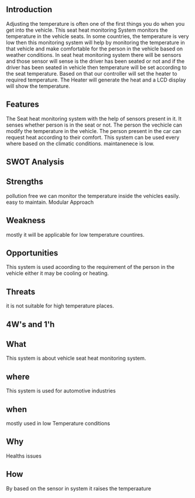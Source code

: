 ## Introduction
 Adjusting the temperature is often one of the first things you do when you get into the vehicle. This seat heat monitoring  System monitors the temperature in the vehicle seats. In some countries, the temperature is very low then this monitoring system will help by monitoring the temperature in that vehicle and make comfortable for the person in the vehicle based on weather conditions.  In seat heat monitoring system there will be sensors and  those sensor will sense is the driver has been seated or not and if the driver has been  seated in vehicle then temperature will be set according to the seat temperature. Based on that our controller will set the heater to required temperature. The Heater will generate the heat and a LCD display will show the temperature. 

 ## Features
 The Seat heat monitoring system with the help of sensors present in it. It senses whether person is in the seat or not.
 The person the vechicle can modify the temperature in the vehicle.
 The person present in the car can request heat according to their comfort.
 This system can be used every where based on the climatic conditions.
 maintanenece is low. 
 
 ## SWOT Analysis

 ## Strengths
 pollution free
 we can monitor  the temperature inside the vehicles easily.
 easy to maintain.
 Modular Approach

 ## Weakness
 mostly it will be applicable for low temperature countires.

 ## Opportunities
 This system is used acoording to the requirement of the person in the vehicle either it may be cooling or heating.

 ## Threats
 it is not suitable for  high temperature places.

 ## 4W's and 1'h

 ## What
  This system is about  vehicle seat heat monitoring system.

 ## where
  This system is used for automotive industries

 ## when
  mostly used in low Temperature conditions
  
 ## Why
  Healths issues

 ## How
  By based on the sensor in system it raises the temperaature
  
   